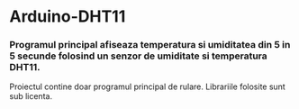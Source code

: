 # Arduino-DHT11

### Programul principal afiseaza temperatura si umiditatea din 5 in 5 secunde folosind un senzor de umiditate si temperatura DHT11.

Proiectul contine doar programul principal de rulare. Librariile folosite sunt sub licenta.
